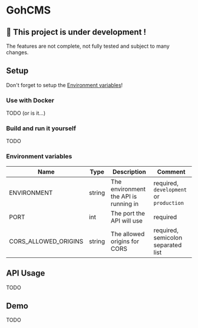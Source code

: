 # GohCMS

## 🚧 This project is under development !

The features are not complete, not fully tested and subject to many changes.

## Setup

Don't forget to setup the [Environment variables](#environment-variables)!

### Use with Docker

TODO (or is it...)

### Build and run it yourself

TODO

### Environment variables

| Name                 | Type   | Description                           | Comment                                 |
|----------------------|--------|---------------------------------------|-----------------------------------------|
| ENVIRONMENT          | string | The environment the API is running in | required, `development` or `production` |
| PORT                 | int    | The port the API will use             | required                                |
| CORS_ALLOWED_ORIGINS | string | The allowed origins for CORS          | required, semicolon separated list      |

## API Usage

TODO

## Demo

TODO
